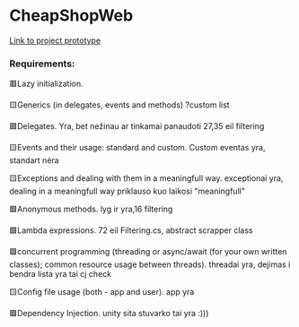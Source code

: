 # CheapShopWeb
[Link to project prototype](https://balsamiq.cloud/s1t2s57/ppuwmlt/r2278)

<h3>Requirements:</h3>

:red_square:Lazy initialization.

:yellow_square:Generics (in delegates, events and methods) ?custom list

:green_square:Delegates. Yra, bet nežinau ar tinkamai panaudoti 27,35 eil filtering

:yellow_square:Events and their usage: standard and custom. Custom eventas yra, standart nėra

:yellow_square:Exceptions and dealing with them in a meaningfull way. exceptionai yra, dealing in a meaningfull way priklauso kuo laikosi "meaningfull"

:green_square:Anonymous methods. lyg ir yra,16 filtering

:green_square:Lambda expressions.  72 eil Filtering.cs, abstract scrapper class

:green_square:concurrent programming (threading or async/await (for your own written classes); common resource usage between threads). threadai yra, dejimas i bendra lista yra tai cj check

:yellow_square:Config file usage (both - app and user). app yra

:green_square:Dependency Injection. unity sita stuvarko tai yra :)))
